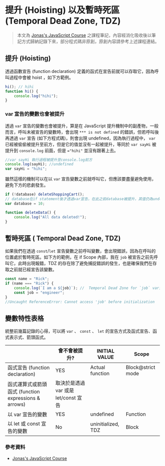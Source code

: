 # 提升 (Hoisting) 以及暫時死區 (Temporal Dead Zone, TDZ)

> 本文為 [Jonas's JavaScript Course](https://www.udemy.com/course/the-complete-javascript-course/) 之課程筆記，內容經消化吸收後以筆記方式歸納記錄下來，部分程式碼非原創，原創內容請參考上述課程連結。

## 提升 (Hoisting)

 透過函數宣告 (function declaration) 定義的函式在宣告前就可以存取它，因為呼叫過程中會被 hoist ，如下方範例。

```js
hi(); // hihi
function hi() {
    console.log("hihi");
}
```

### var 宣告的變數也會被提升

 透過 `var` 宣告的變數也會被提升，算是在 JavaScript 提升機制中的副產物，一般而言，呼叫未被宣告的變數時，會出現 `*** is not defined` 的錯誤，但若呼叫後再透過 `var` 宣告 (如下方程式碼)，則會出現 undefined，因為執行過程中， `var` 已經被偷偷被提升至前方，但是它的值並沒有一起被提升，等同於 `var sayHi` 被提升到 `console.log` 前面，但是 `="hihi"` 並沒有跟著上去。

```js
//var sayHi 執行過程被提升至console.log前方 
console.log(sayHi); //undefined  
var sayHi = "hihi";
```

 雖然這樣的機制可以在以 `var` 宣告變數之前就呼叫它，但應該要盡量避免使用，避免下方的悲劇發生。

```js
if (!database) deleteShoppingCart();
// database在if statement後才透過var宣告，在此之前database被提升，其值仍為undefined。
var database = 10;

function deleteData() {
    console.log("All data deleted!");
}
```

## 暫時死區 ( Temporal Dead Zone, TDZ)

 如果我們在透過 `const`/`let` 宣告變數之前呼叫變數，會出現錯誤，因為在呼叫的位置處於暫時死區。如下方的範例，在 if Scope 內部，我在 `job` 被宣告之前先呼叫它，此時出現報錯，TDZ 的存在除了避免捕捉錯誤的發生，也是確保我們在存取之前就已經宣告該變數。

```js
const name = "Rick";
if (name === "Rick") {
    console.log(`I am a ${job}`); //  Temporal Dead Zone for `job` variable
    const job = "engineer";
}
//Uncaught ReferenceError: Cannot access 'job' before initialization
```

## 變數特性表格

 統整前幾篇記錄的心得，可以將 `var` 、 `const` 、 `let` 的宣告方式及函式宣告、函式表示式、箭頭函式。
 
|                                                  |會不會被提升?|     INITIAL VALUE  |Scope              |
|--------------------------------------------------|------------|---------------     |-------------------|
|函式宣告 (function declaration)                    |YES        |Actual function     |Block@strict mode  |
|函式運算式或箭頭函式 (function expressions & arrows) |            取決於是透過 var 或是 let/const 宣告           |
|以 var 宣告的變數                                    |YES         |undefined           |Function           |
|以 let 或 const 宣告的變數                           |No          |uninitialized, TDZ  |Block              |

### 參考資料

* [Jonas's JavaScript Course](https://www.udemy.com/course/the-complete-javascript-course/)
